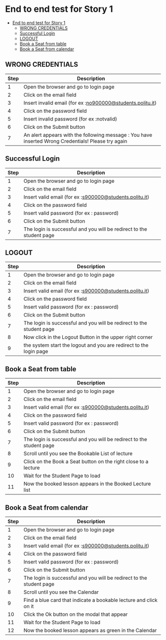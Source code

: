# End to end test for Story 1

- [End to end test for Story 1](#end-to-end-test-for-story-1)
  - [WRONG CREDENTIALS](#wrong-credentials)
  - [Successful Login](#successful-login)
  - [LOGOUT](#logout)
  - [Book a Seat from table](#book-a-seat-from-table)
  - [Book a Seat from calendar](#book-a-seat-from-calendar)

## WRONG CREDENTIALS

| Step | Description                                                                                         |
| ---- | --------------------------------------------------------------------------------------------------- |
| 1    | Open the browser and go to login page                                                               |
| 2    | Click on the email field                                                                            |
| 3    | Insert invalid email (for ex :no900000@students.politu.it)                                          |
| 4    | Click on the password field                                                                         |
| 5    | Insert invalid password (for ex :notvalid)                                                          |
| 6    | Click on the Submit button                                                                          |
| 7    | An alert appears with the following message : You have inserted Wrong Credentials! Please try again |

## Successful Login

| Step | Description                                                          |
| ---- | -------------------------------------------------------------------- |
| 1    | Open the browser and go to login page                                |
| 2    | Click on the email field                                             |
| 3    | Insert valid email (for ex :s900000@students.politu.it)              |
| 4    | Click on the password field                                          |
| 5    | Insert valid password (for ex : password)                            |
| 6    | Click on the Submit button                                           |
| 7    | The login is successful and you will be redirect to the student page |

## LOGOUT

| Step | Description                                                          |
| ---- | -------------------------------------------------------------------- |
| 1    | Open the browser and go to login page                                |
| 2    | Click on the email field                                             |
| 3    | Insert valid email (for ex :s900000@students.politu.it)              |
| 4    | Click on the password field                                          |
| 5    | Insert valid password (for ex : password)                            |
| 6    | Click on the Submit button                                           |
| 7    | The login is successful and you will be redirect to the student page |
| 8    | Now click in the Logout Button in the upper right corner             |
| 9    | the system start the logout and you are redirect to the login page   |

## Book a Seat from table

| Step | Description                                                          |
| ---- | -------------------------------------------------------------------- |
| 1    | Open the browser and go to login page                                |
| 2    | Click on the email field                                             |
| 3    | Insert valid email (for ex :s900000@students.politu.it)              |
| 4    | Click on the password field                                          |
| 5    | Insert valid password (for ex : password)                            |
| 6    | Click on the Submit button                                           |
| 7    | The login is successful and you will be redirect to the student page |
| 8    | Scroll until you see the Bookable List of lecture                    |
| 9    | Click on the Book a Seat button on the right close to a lecture      |
| 10   | Wait for the Student Page to load                                    |
| 11   | Now the booked lesson appears in the Booked Lecture list             |

## Book a Seat from calendar

| Step | Description                                                          |
| ---- | -------------------------------------------------------------------- |
| 1    | Open the browser and go to login page                                |
| 2    | Click on the email field                                             |
| 3    | Insert valid email (for ex :s900000@students.politu.it)              |
| 4    | Click on the password field                                          |
| 5    | Insert valid password (for ex : password)                            |
| 6    | Click on the Submit button                                           |
| 7    | The login is successful and you will be redirect to the student page |
| 8    | Scroll until you see the Calendar                                    |
| 9    | Find a blue card that indicate a bookable lecture and click on it    |
| 10   | Click the Ok button on the modal that appear                         |
| 11   | Wait for the Student Page to load                                    |
| 12   | Now the booked lesson appears as green in the Calendar               |
